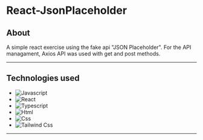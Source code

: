 # React-JsonPlaceholder

## About

A simple react exercise using the fake api "JSON Placeholder". For the API managament, Axios API was used with get and post methods.

---

## Technologies used

- ![Javascript](https://img.shields.io/badge/JavaScript-F7DF1E?style=for-the-badge&logo=javascript&logoColor=black)
- ![React](https://img.shields.io/badge/React-20232A?style=for-the-badge&logo=react&logoColor=61DAFB)
- ![Typescript](https://img.shields.io/badge/TypeScript-007ACC?style=for-the-badge&logo=typescript&logoColor=white)
- ![Html](https://img.shields.io/badge/HTML-239120?style=for-the-badge&logo=html5&logoColor=white)
- ![Css](https://img.shields.io/badge/CSS-239120?&style=for-the-badge&logo=css3&logoColor=white)
- ![Tailwind Css](https://img.shields.io/badge/Tailwind_CSS-38B2AC?style=for-the-badge&logo=tailwind-css&logoColor=white)

---


```

